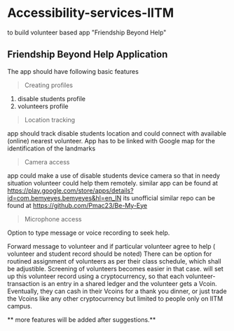 
# Accessibility-services-IITM
  to build volunteer based app "Friendship Beyond Help"

## Friendship Beyond Help Application
  The app should have following basic features

> Creating profiles

1. disable students profile
2. volunteers profile

> Location tracking

app should track disable students location and could connect with available (online) nearest volunteer. 
App has to be linked with Google map for the identification of the landmarks

> Camera access

app could make a use of disable students device camera so that in needy situation volunteer could help them remotely. similar app can be found at <https://play.google.com/store/apps/details?id=com.bemyeyes.bemyeyes&hl=en_IN> its unofficial similar repo can be found at <https://github.com/Pmac23/Be-My-Eye>

> Microphone access

Option to type message or voice recording to seek help.

Forward message to volunteer and if particular volunteer agree to help ( volunteer and student record should be noted)
There can be option for routined assignment of volunteers as per their class schedule, which shall be adjustible. Screening of volunteers becomes easier in that case.
will set up this volunteer record using a cryptocurrency, so that each volunteer-transaction is an entry in a shared ledger and the volunteer gets a Vcoin.
Eventually, they can cash in their Vcoins for a thank you dinner, or just trade the Vcoins like any other cryptocurrency but limited to people only on IITM campus.

** more features will be added after suggestions.**



